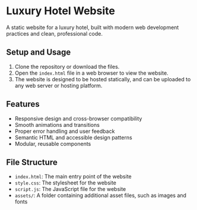 # Luxury Hotel Website

A static website for a luxury hotel, built with modern web development practices and clean, professional code.

## Setup and Usage

1. Clone the repository or download the files.
2. Open the `index.html` file in a web browser to view the website.
3. The website is designed to be hosted statically, and can be uploaded to any web server or hosting platform.

## Features

* Responsive design and cross-browser compatibility
* Smooth animations and transitions
* Proper error handling and user feedback
* Semantic HTML and accessible design patterns
* Modular, reusable components

## File Structure

* `index.html`: The main entry point of the website
* `style.css`: The stylesheet for the website
* `script.js`: The JavaScript file for the website
* `assets/`: A folder containing additional asset files, such as images and fonts